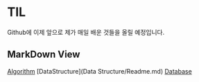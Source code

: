 
# TIL

Github에 이제 앞으로 제가 매일 배운 것들을 올릴 예정입니다.

## MarkDown View
[Algorithm](Algorithm/Readme.md)
[DataStructure](Data Structure/Readme.md)
[Database](Database/Readme.md)

